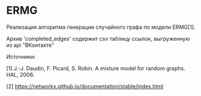 # ERMG
Реализация алгоритма генерации случайного графа по модели ERMG[1].

Архив 'completed_edges' содержит csv таблицу ссылок, выгруженную из api "ВКонтакте"

Источники:

[1] J.-J. Daudin, F. Picard, S. Robin. A mixture model for random graphs. HAL, 2006.

[2] https://networkx.github.io/documentation/stable/index.html
